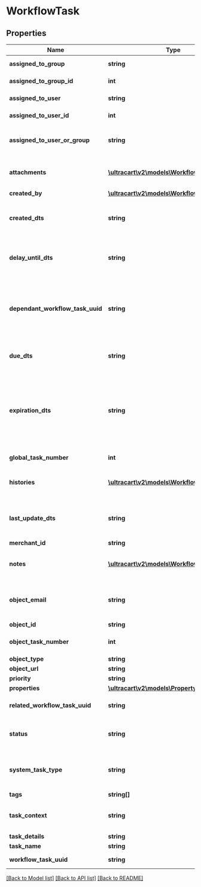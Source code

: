 # WorkflowTask

## Properties
Name | Type | Description | Notes
------------ | ------------- | ------------- | -------------
**assigned_to_group** | **string** | Assigned to group | [optional] 
**assigned_to_group_id** | **int** | Assigned to group ID | [optional] 
**assigned_to_user** | **string** | Assigned to user | [optional] 
**assigned_to_user_id** | **int** | Assigned to user ID | [optional] 
**assigned_to_user_or_group** | **string** | Assigned to user or group (used for sorting) | [optional] 
**attachments** | [**\ultracart\v2\models\WorkflowAttachment[]**](WorkflowAttachment.md) | Attachments to the Workflow Task | [optional] 
**created_by** | [**\ultracart\v2\models\WorkflowUser**](WorkflowUser.md) |  | [optional] 
**created_dts** | **string** | Date/time that the workflow task was created | [optional] 
**delay_until_dts** | **string** | Date/time that the workflow task should delay until | [optional] 
**dependant_workflow_task_uuid** | **string** | Dependant Workflow Task UUID (must be completed before this task can be completed) | [optional] 
**due_dts** | **string** | Date/time that the workflow task is due | [optional] 
**expiration_dts** | **string** | Date/time that the workflow task will expire and be closed.  This is set by system generated tasks. | [optional] 
**global_task_number** | **int** | Global task numer | [optional] 
**histories** | [**\ultracart\v2\models\WorkflowTaskHistory[]**](WorkflowTaskHistory.md) | Array of history records for the task | [optional] 
**last_update_dts** | **string** | Date/time that the workflow task was last updated | [optional] 
**merchant_id** | **string** | Merchant ID | [optional] 
**notes** | [**\ultracart\v2\models\WorkflowNote[]**](WorkflowNote.md) | Notes on the Workflow Task | [optional] 
**object_email** | **string** | Object is associated with customer email | [optional] 
**object_id** | **string** | Object ID | [optional] 
**object_task_number** | **int** | Object specific task numer | [optional] 
**object_type** | **string** | Object Type | [optional] 
**object_url** | **string** | Object URL | [optional] 
**priority** | **string** | Priority | [optional] 
**properties** | [**\ultracart\v2\models\Property[]**](Property.md) | Properties | [optional] 
**related_workflow_task_uuid** | **string** | Related Workflow Task UUID | [optional] 
**status** | **string** | Status of the workflow task | [optional] 
**system_task_type** | **string** | Constant for the type of system generated task | [optional] 
**tags** | **string[]** | Tags | [optional] 
**task_context** | **string** | User friendly string of the task context | [optional] 
**task_details** | **string** | Task Details | [optional] 
**task_name** | **string** | Task Name | [optional] 
**workflow_task_uuid** | **string** | Workflow Task UUID | [optional] 

[[Back to Model list]](../README.md#documentation-for-models) [[Back to API list]](../README.md#documentation-for-api-endpoints) [[Back to README]](../README.md)


